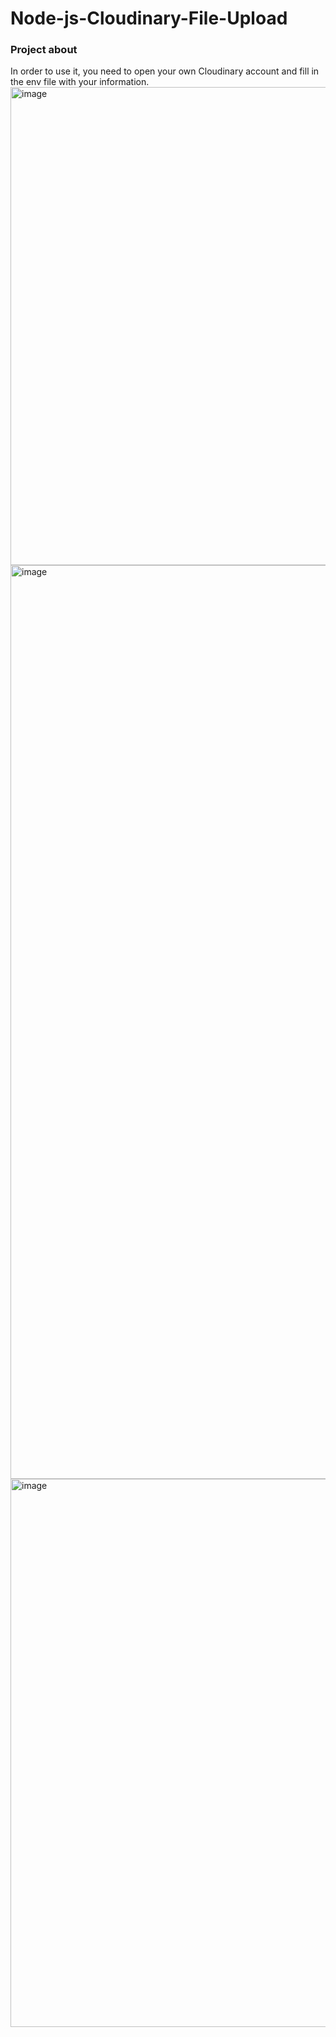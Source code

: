# Node-js-Cloudinary-File-Upload

### Project about
In order to use it, you need to open your own Cloudinary account and fill in the env file with your information.
<img width="765" alt="image" src="https://user-images.githubusercontent.com/98692987/217588055-99e641ae-4a34-46ea-9f57-25f49c9fae99.png">
<img width="1462" alt="image" src="https://user-images.githubusercontent.com/98692987/217491063-fdb340f8-c107-48ec-bb06-11e7f503e11b.png">
<img width="877" alt="image" src="https://user-images.githubusercontent.com/98692987/217492023-c15c61eb-926a-4841-830e-ffa24d0f167c.png">
